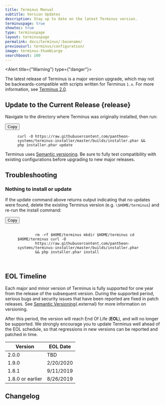 ```yaml
---
title: Terminus Manual
subtitle: Version Updates
description: Stay up to date on the latest Terminus version.
terminuspage: true
showtoc: true
type: terminuspage
layout: terminuspage
permalink: docs/terminus/:basename/
previousurl: terminus/configuration/
image: terminus-thumbLarge
searchboost: 100
---
```


<Alert title={"Warning"} type={"danger"}>

The latest release of Terminus is a major version upgrade, which may not be backwards-compatible with scripts written for Terminus `1.x`. For more information, see [Terminus 2.0](/docs/terminus-2-0/).

</Alert>

## Update to the Current Release {release}

<p class="instruction">Navigate to the directory where Terminus was originally installed, then run:</p>

<div class="copy-snippet">
  <button class="btn btn-default btn-clippy" data-clipboard-target="#terminus-update">Copy</button>
  <figure><pre id="terminus-update"><code class="command bash" data-lang="bash">curl -O https://raw.githubusercontent.com/pantheon-systems/terminus-installer/master/builds/installer.phar && php installer.phar update</code></pre></figure>
</div>
<Alert title="Note" type={"info"}>

Terminus uses [Semantic versioning](https://semver.org/). Be sure to fully
test compatibility with existing configurations before upgrading to new major
releases.

</Alert>

## Troubleshooting

### Nothing to install or update

<p class="instruction">If the update command above returns output indicating that no updates were found, delete the existing Terminus version (e.g. <code>\$HOME/terminus</code>) and re-run the install command:</p>

<div class="copy-snippet">
  <button
    class="btn btn-default btn-clippy"
    data-clipboard-target="#terminus-update-fail"
  >
    Copy
  </button>
  <figure>
    <pre id="terminus-update-fail">
      <code class="command bash" data-lang="bash">
        rm -rf $HOME/terminus mkdir $HOME/terminus cd $HOME/terminus curl -O
        https://raw.githubusercontent.com/pantheon-systems/terminus-installer/master/builds/installer.phar
        && php installer.phar install
      </code>
    </pre>
  </figure>
</div>

## EOL Timeline

Each major and minor version of Terminus is fully supported for one year from the release of the subsequent version. During the supported period, serious bugs and security issues that have been reported are fixed in patch releases. See [Semantic Versioning](https://semver.org/){.external} for more information on versioning.

After this period, the version will reach End Of Life (**EOL**), and will no longer be supported. We strongly encourage you to update Terminus well ahead of the EOL schedule, so that regressions in new versions can be reported and patched in time.

| Version          | EOL Date  |
| ---------------- | --------- |
| 2.0.0            | TBD       |
| 1.9.0            | 2/20/2020 |
| 1.8.1            | 9/11/2019 |
| 1.8.0 or earlier | 8/26/2019 |

## Changelog

<Releases />
